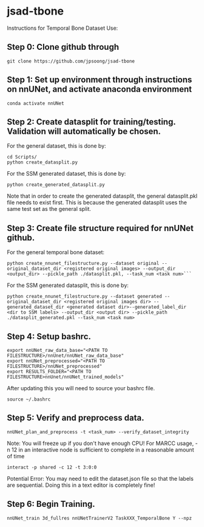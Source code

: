 # jsad-tbone

Instructions for Temporal Bone Dataset Use:

## Step 0: Clone github through
```
git clone https://github.com/jpsoong/jsad-tbone
```

## Step 1: Set up environment through instructions on nnUNet, and activate anaconda environment
```
conda activate nnUNet
```
## Step 2: Create datasplit for training/testing. Validation will automatically be chosen. 

For the general dataset, this is done by:
```
cd Scripts/
python create_datasplit.py
```
For the SSM generated dataset, this is done by:
```
python create_generated_datasplit.py
```
Note that in order to create the generated datasplit, the general datasplit.pkl file needs to exist first. This is because the generated datasplit uses the same test set as the general split.

## Step 3: Create file structure required for nnUNet github. 
For the general temporal bone dataset:
```
python create_nnunet_filestructure.py --dataset original --original_dataset_dir <registered original images> --output_dir <output_dir> --pickle_path ./datasplit.pkl, --task_num <task num>```
```
For the SSM generated datasplit, this is done by:
```
python create_nnunet_filestructure.py --dataset generated --original_dataset_dir <registered original images dir> --generated_dataset_dir <generated dataset dir>--generated_label_dir <dir to SSM labels> --output_dir <output dir> --pickle_path ./datasplit_generated.pkl --task_num <task num>
```

## Step 4: Setup bashrc.
```
export nnUNet_raw_data_base="<PATH TO FILESTRUCTURE>/nnUnet/nnUNet_raw_data_base" 
export nnUNet_preprocessed="<PATH TO FILESTRUCTURE>/nnUNet_preprocessed" 
export RESULTS_FOLDER="<PATH TO FILESTRUCTURE>nnUnet/nnUNet_trained_models"
```
After updating this you will need to source your bashrc file.
```
source ~/.bashrc
```

## Step 5: Verify and preprocess data.
```
nnUNet_plan_and_preprocess -t <task_num> --verify_dataset_integrity
```
Note: You will freeze up if you don't have enough CPU! For MARCC usage, -n 12 in an interactive node is sufficient to complete in a reasonable amount of time
```
interact -p shared -c 12 -t 3:0:0
```
Potential Error: You may need to edit the dataset.json file so that the labels are sequential. Doing this in a text editor is completely fine!

## Step 6: Begin Training.
```
nnUNet_train 3d_fullres nnUNetTrainerV2 TaskXXX_TemporalBone Y --npz 
```
